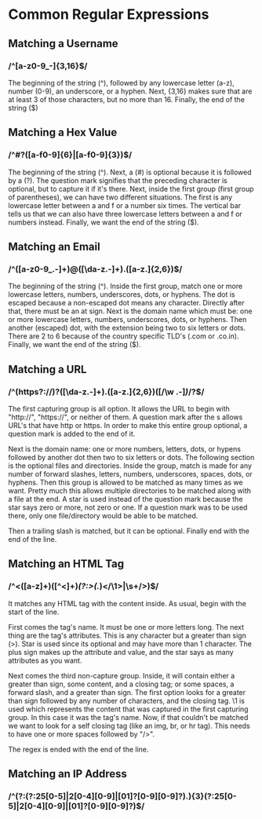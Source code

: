 # Common Regular Expressions

## Matching a Username

### /^[a-z0-9_-]{3,16}$/

The beginning of the string (^), followed by any lowercase letter (a-z), number (0-9), an underscore, or a hyphen. Next, {3,16} makes sure that are at least 3 of those characters, but no more than 16. Finally, the end of the string ($)

## Matching a Hex Value

### /^#?([a-f0-9]{6}|[a-f0-9]{3})$/

The beginning of the string (^). Next, a (#) is optional because it is followed by a (?). The question mark signifies that the preceding character is optional, but to capture it if it's there. Next, inside the first group (first group of parentheses), we can have two different situations. The first is any lowercase letter between a and f or a number six times. The vertical bar tells us that we can also have three lowercase letters between a and f or numbers instead. Finally, we want the end of the string ($).


## Matching an Email  

### /^([a-z0-9_\.-]+)@([\da-z\.-]+)\.([a-z\.]{2,6})$/
 
The beginning of the string (^). Inside the first group, match one or more lowercase letters, numbers, underscores, dots, or hyphens. The dot is escaped because a non-escaped dot means any character. Directly after that, there must be an at sign. Next is the domain name which must be: one or more lowercase letters, numbers, underscores, dots, or hyphens. Then another (escaped) dot, with the extension being two to six letters or dots. There are 2 to 6 because of the country specific TLD's (.com or .co.in). Finally, we want the end of the string ($).
  
  
## Matching a URL  

### /^(https?:\/\/)?([\da-z\.-]+)\.([a-z\.]{2,6})([\/\w \.-]*)*\/?$/

The first capturing group is all option. It allows the URL to begin with "http://", "https://", or neither of them. A question mark after the s allows URL's that have http or https. In order to make this entire group optional, a question mark is added to the end of it.

Next is the domain name: one or more numbers, letters, dots, or hypens followed by another dot then two to six letters or dots. The following section is the optional files and directories. Inside the group, match is made for any number of forward slashes, letters, numbers, underscores, spaces, dots, or hyphens. Then this group is allowed to be matched as many times as we want. Pretty much this allows multiple directories to be matched along with a file at the end. A star is used instead of the question mark because the star says zero or more, not zero or one. If a question mark was to be used there, only one file/directory would be able to be matched.

Then a trailing slash is matched, but it can be optional. Finally end with the end of the line.


## Matching an HTML Tag 

### /^<([a-z]+)([^<]+)*(?:>(.*)<\/\1>|\s+\/>)$/

It matches any HTML tag with the content inside. As usual, begin with the start of the line.

First comes the tag's name. It must be one or more letters long. The next thing are the tag's attributes. This is any character but a greater than sign (>). Star is used since its optional and may have more than 1 character. The plus sign makes up the attribute and value, and the star says as many attributes as you want.

Next comes the third non-capture group. Inside, it will contain either a greater than sign, some content, and a closing tag; or some spaces, a forward slash, and a greater than sign. The first option looks for a greater than sign followed by any number of characters, and the closing tag. \1 is used which represents the content that was captured in the first capturing group. In this case it was the tag's name. Now, if that couldn't be matched we want to look for a self closing tag (like an img, br, or hr tag). This needs to have one or more spaces followed by "/>".

The regex is ended with the end of the line.


## Matching an IP Address 

### /^(?:(?:25[0-5]|2[0-4][0-9]|[01]?[0-9][0-9]?)\.){3}(?:25[0-5]|2[0-4][0-9]|[01]?[0-9][0-9]?)$/
